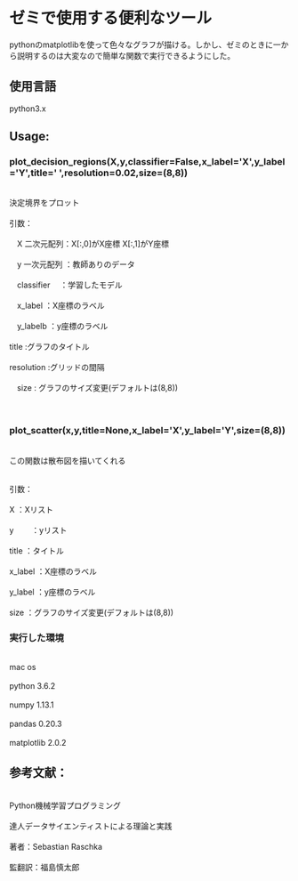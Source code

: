 # ゼミで使用する便利なツール
pythonのmatplotlibを使って色々なグラフが描ける。しかし、ゼミのときに一から説明するのは大変なので簡単な関数で実行できるようにした。


 ## 使用言語
 python3.x
 
 ## Usage:
 
 ### plot_decision_regions(X,y,classifier=False,x_label='X',y_label='Y',title=' ',resolution=0.02,size=(8,8))
<br>決定境界をプロット</br>
 <br>引数：</br>
<br> 　X  二次元配列：X[:,0]がX座標  X[:,1]がY座標</br>
<br> 　y 一次元配列  ：教師ありのデータ</br>
<br> 　classifier　      ：学習したモデル</br>
<br> 　x_label            ：X座標のラベル</br>
<br> 　y_labelb         ：y座標のラベル</br>
<br>    title                   :グラフのタイトル</br>
<br>  resolution           :グリッドの間隔</br>
<br> 　size  : グラフのサイズ変更(デフォルトは(8,8))</br>
<br></br>

### plot_scatter(x,y,title=None,x_label='X',y_label='Y',size=(8,8))
<br>この関数は散布図を描いてくれる

<br>引数：</br>
<br>X       ：Xリスト</br>
<br>y　　    ：yリスト</br>
<br>title   ：タイトル</br>
<br>x_label ：X座標のラベル</br>
<br>y_label ：y座標のラベル</br>
<br>size    ：グラフのサイズ変更(デフォルトは(8,8))</br>

### 実行した環境
<br>mac os</br>
<br>python 3.6.2</br>
<br>numpy 1.13.1</br>
<br>pandas 0.20.3</br>
<br>matplotlib 2.0.2</br>

 ## 参考文献：
 <br>Python機械学習プログラミング</br>
<br>達人データサイエンティストによる理論と実践</br>
<br>著者：Sebastian Raschka</br>
<br>監翻訳：福島慎太郎</br>
